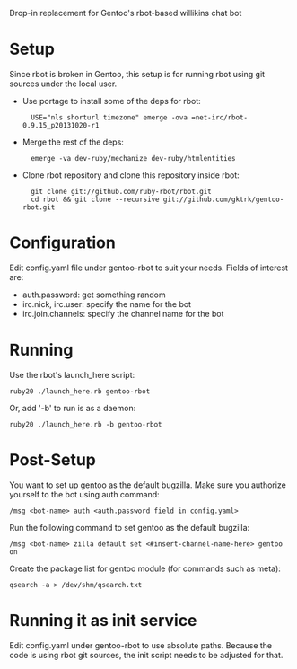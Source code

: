 Drop-in replacement for Gentoo's rbot-based willikins chat bot

Setup
======
Since rbot is broken in Gentoo, this setup is for running rbot using
git sources under the local user.

 - Use portage to install some of the deps for rbot:

         USE="nls shorturl timezone" emerge -ova =net-irc/rbot-0.9.15_p20131020-r1

 - Merge the rest of the deps:

         emerge -va dev-ruby/mechanize dev-ruby/htmlentities

 - Clone rbot repository and clone this repository inside rbot:

         git clone git://github.com/ruby-rbot/rbot.git
         cd rbot && git clone --recursive git://github.com/gktrk/gentoo-rbot.git

Configuration
=============
Edit config.yaml file under gentoo-rbot to suit your needs.  Fields of
interest are:

 - auth.password: get something random
 - irc.nick, irc.user: specify the name for the bot
 - irc.join.channels: specify the channel name for the bot

Running
=======
Use the rbot's launch_here script:

    ruby20 ./launch_here.rb gentoo-rbot

Or, add '-b' to run is as a daemon:

    ruby20 ./launch_here.rb -b gentoo-rbot

Post-Setup
==========
You want to set up gentoo as the default bugzilla. Make sure you
authorize yourself to the bot using auth command:

    /msg <bot-name> auth <auth.password field in config.yaml>

Run the following command to set gentoo as the default bugzilla:

    /msg <bot-name> zilla default set <#insert-channel-name-here> gentoo on

Create the package list for gentoo module (for commands such as meta):

    qsearch -a > /dev/shm/qsearch.txt

Running it as init service
==========================
Edit config.yaml under gentoo-rbot to use absolute paths. Because the
code is using rbot git sources, the init script needs to be adjusted
for that.
